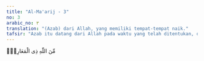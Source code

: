 ```yaml
---
title: "Al-Ma'arij - 3"
no: 3
arabic_no: ٣
translation: "(Azab) dari Allah, yang memiliki tempat-tempat naik."
tafsir: "Azab itu datang dari Allah pada waktu yang telah ditentukan, dan jika datang, tidak seorang pun yang dapat menolaknya. Maksud perkataan “al-ma‘arij” (mempunyai tangga) yang terdapat dalam ayat ini adalah bahwa azab datang dari Allah Yang Mahatinggi dan Mahasempurna. Tidak ada sifat kekurangan sedikit pun pada Allah, dan kedatangan azab itu semata-mata atas kehendak dan keputusan-Nya, bukan berdasarkan permintaan makhluk, seperti yang dilakukan oleh an-Nadhr bin al-Harits itu.\n\nDari ayat ini dipahami bahwa seakan-akan orang musyrik tidak mengetahui kemuliaan dan kebesaran Allah. Seakan-akan kepada Allah, dapat dimintakan seluruh kehendak dan keinginan mereka, sebagaimana yang mereka lakukan terhadap berhala-berhala."
---
```


مِّنَ اللّٰهِ ذِى الْمَعَارِجِۗ
